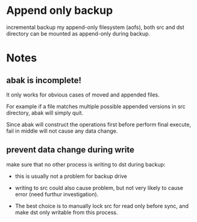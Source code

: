 # Append only backup

incremental backup my append-only filesystem (aofs),
both src and dst directory can be mounted as append-only during backup.

# Notes

## abak is incomplete!

It only works for obvious cases of moved and appended files.

For example if a file matches multiple possible appended versions in src directory,
abak will simply quit.

Since abak will construct the operations first before perform final execute,
fail in middle will not cause any data change.

## prevent data change during write

make sure that no other process is writing to dst during backup:

* this is usually not a problem for backup drive

* writing to src could also cause problem, but not very likely to cause error
(need furthur investigation).

* The best choice is to manually lock src for read only before sync,
and make dst only writable from this process.